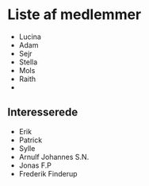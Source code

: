 # Liste af medlemmer

- Lucina
- Adam
- Sejr
- Stella
- Mols
- Raith
- 

## Interesserede
- Erik
- Patrick
- Sylle
- Arnulf Johannes S.N.
- Jonas F.P
- Frederik Finderup